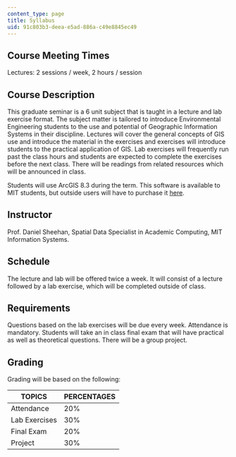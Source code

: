 ```yaml
---
content_type: page
title: Syllabus
uid: 91c803b3-deea-e5ad-886a-c49e8845ec49
---
```


Course Meeting Times
--------------------

Lectures: 2 sessions / week, 2 hours / session

Course Description
------------------

This graduate seminar is a 6 unit subject that is taught in a lecture and lab exercise format. The subject matter is tailored to introduce Environmental Engineering students to the use and potential of Geographic Information Systems in their discipline. Lectures will cover the general concepts of GIS use and introduce the material in the exercises and exercises will introduce students to the practical application of GIS. Lab exercises will frequently run past the class hours and students are expected to complete the exercises before the next class. There will be readings from related resources which will be announced in class.

Students will use ArcGIS 8.3 during the term. This software is available to MIT students, but outside users will have to purchase it [here](http://www.esri.com/software/arcgis/).

Instructor
----------

Prof. Daniel Sheehan, Spatial Data Specialist in Academic Computing, MIT Information Systems.

Schedule
--------

The lecture and lab will be offered twice a week. It will consist of a lecture followed by a lab exercise, which will be completed outside of class.

Requirements
------------

Questions based on the lab exercises will be due every week. Attendance is mandatory. Students will take an in class final exam that will have practical as well as theoretical questions. There will be a group project.

Grading
-------

Grading will be based on the following:

| TOPICS | PERCENTAGES |
| --- | --- |
| Attendance | 20% |
| Lab Exercises | 30% |
| Final Exam | 20% |
| Project | 30%